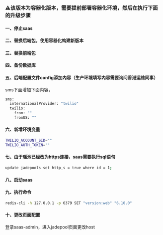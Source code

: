 ### ⚠️该版本为容器化版本，需要提前部署容器化环境，然后在执行下面的升级步骤
#### 一、停止saas
#### 二、替换后端包，使用容器化构建新版本
#### 三、替换前端包
#### 四、备份数据库
#### 五、后端配置文件config添加内容（生产环境填写内容需要询问香港运维同事）
sms下面增加下面内容，
```bash
sms:
  internationalProvider: "twilio"
  twilio:
    from: ""
    fromUS: ""
```
#### 六、新增环境变量
```bash
TWILIO_ACCOUNT_SID=""
TWILIO_AUTH_TOKEN=""
```
#### 七、由于瑶池已经改为https连接，saas需要执行sql语句
```bash
update jadepools set http_s = true where id = 1;
```
#### 八、启动saas
#### 九、执行命令
 ```bash
 redis-cli -h 127.0.0.1 -p 6379 SET "version:web" "6.10.0"
 ```
#### 十、更改页面配置
登录saas-admin，进入jadepool页面更改host
